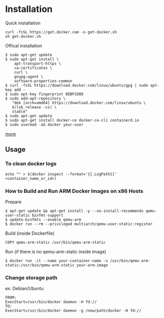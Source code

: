 # Installation
Quick installation
```
curl -fsSL https://get.docker.com -o get-docker.sh
sh get-docker.sh
```

Offical installation
```
$ sudo apt-get update
$ sudo apt-get install \
    apt-transport-https \
    ca-certificates \
    curl \
    gnupg-agent \
    software-properties-common
$ curl -fsSL https://download.docker.com/linux/ubuntu/gpg | sudo apt-key add -
$ sudo apt-key fingerprint 0EBFCD88
$ sudo add-apt-repository \
   "deb [arch=amd64] https://download.docker.com/linux/ubuntu \
   $(lsb_release -cs) \
   stable"
$ sudo apt-get update
$ sudo apt-get install docker-ce docker-ce-cli containerd.io
$ sudo usermod -aG docker your-user
```
[more](https://docs.docker.com/install/)


## Usage
### To clean docker logs
```
echo "" > $(docker inspect --format='{{.LogPath}}' <container_name_or_id>)
```

### How to Build and Run ARM Docker Images on x86 Hosts
Prepare
```
$ apt-get update && apt-get install -y --no-install-recommends qemu-user-static binfmt-support
$ update-binfmts --enable qemu-arm
$ docker run --rm --privileged multiarch/qemu-user-static:register
```

Build (inside Dockerfile)
```
COPY qemu-arm-static /usr/bin/qemu-arm-static
```

Run (if there is no qemu-arm-static inside image)
```
$ docker run -it --name your-container-name -v /usr/bin/qemu-arm-static:/usr/bin/qemu-arm-static your-arm-image
```

### Change storage path
ex: Debian/Ubuntu
```
FROM:
ExecStart=/usr/bin/docker daemon -H fd://
TO:
ExecStart=/usr/bin/docker daemon -g /new/path/docker -H fd://
```
```
